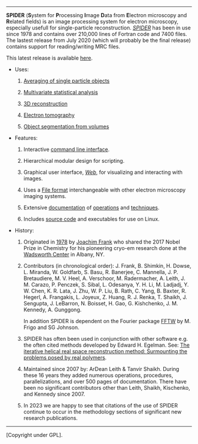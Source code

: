 
-------------------------------------------------------

**SPIDER**  (**S**ystem for **P**rocessing **I**mage **D**ata from **E**lectron microscopy and **R**elated fields) 
is an image processing system for electron microscopy, especially usefull for single-particle reconstruction. 
[*SPIDER*](http:/master/docs/spider.html) has been in use since 1978 and contains 
over 210,000 lines of Fortran code and 7400 files. The lastest release from July 2020 (which will probably be the 
final release) contains  support for reading/writing MRC files.  

This latest release is available [here](http://github.com/spider-em/SPIDER/releases). 

* Uses:
               
   1.  [Averaging of single particle objects](http://spider.wadsworth.org/spider_doc/spider/docs/philosophy.html) 
  
   2.  [Multivariate statistical analysis](http://spider.wadsworth.org/spider_doc/spider/docs/techs/MSA/index.html)
  
   3.  [3D reconstruction](http://spider.wadsworth.org/spider_doc/spider/docs/strategies.html)

   4.  [Electron tomography](http://spider.wadsworth.org/spider_doc/spider/docs/techs/lgstr/tomo/tomo.html)
                     
   5.  [Object segmentation from volumes](http://spider.wadsworth.org/spider_doc/spider/docs/techs/segment/segment.html)

        
* Features:
               
   1.   Interactive [command line interface](http://spider.wadsworth.org/spider_doc/spider/docs/user_doc.html).  

   2.   Hierarchical modular design for scripting.  

   3.   Graphical user interface, [*Web*](http://spider.wadsworth.org/spider_doc/web/docs/web.html), for 
        visualizing and interacting with images.  

   4.   Uses a [File format](http://spider.wadsworth.org/spider_doc/spider_doc/spider/docs/image_doc.html) 
        interchangeable with other electron microscopy imaging systems.  

   5.   Extensive [documentation](http://spider.wadsworth.org/spider_doc/spider/docs/documents.html) of 
                     [operations](http://spider.wadsworth.org/spider_doc/spider/docs/operations_doc.html) and
                     [techniques](http://spider.wadsworth.org/spider_doc/spider/docs/techniques.html).  
                  
   6.   Includes [source code](http://spider.wadsworth.org/spider_doc/spider/src) and executables for use on Linux. 
 
* History:

   1.   Originated in [1978](http://spider.wadsworth.org/spider_doc/spider/docs/spider78.html) by 
           [Joachim Frank](http://franklab.cpmc.columbia.edu/franklab) who
           shared the 2017 Nobel Prize in Chemistry for his pioneering cryo-em research done at the 
           [Wadsworth Center](http://www.wadsworth.org) in Albany, NY.
       
   2.  Contributors (in chronological order): 
          J. Frank,    B. Shimkin,   H. Dowse,       L. Miranda,   W. Goldfarb,  S. Basu,       R. Banerjee,
          C. Mannella, J. P. Bretaudiere, 
          M. V. Heel,  A. Verschoor, M. Radermacher, A. Leith,     J. M. Carazo, P. Penczek,    S. Sibal, 
          L. Odesanya, Y. H. Li,     M. Ladjadj,     Y. W. Chen,   K. R. Lata,   J. Zhu,        W. P. Liu,   B. Rath, 
          C. Yang,     B. Baxter,    R. Hegerl,      A. Frangakis, L. Joyeux,    Z. Huang,      R. J. Renka, 
          T. Shaikh,   J. Sengupta,  J. LeBarron,    N. Boisset,   H. Gao,       G. Kishchenko, J. M. Kennedy, A. Gunggong. 
                
          In addition SPIDER is dependent on the Fourier package [FFTW](http://www.fftw.org) by M. Frigo and SG Johnson.  

   3.   SPIDER has often been used in conjunction with other software e.g. the often  cited methods developed by Edward H. Egelman. See:  [The iterative helical real space reconstruction method: Surmounting the problems posed by real polymers](http://doi.org/10.1016/j.jsb.2006.05.015).
             
   4.   Maintained since 2007 by: ArDean Leith & Tanvir Shaikh. During these 16 years they added numerous 
        operations, procedures, parallelizations, and over 500 pages of documentation.  There have been no 
        significant contributors other than Leith, Shaikh, Kischenko, and Kennedy since 2007.

  5.    In 2023 we are happy to see that citations of the use of SPIDER continue to occur in the methodology sections of significant new research publications. 

-----------------------------------------------------

[Copyright under GPL].   


